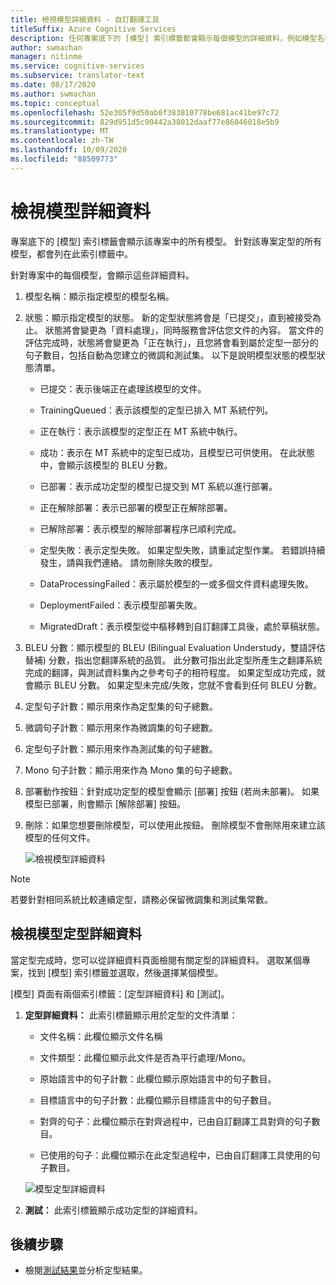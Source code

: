 ```yaml
---
title: 檢視模型詳細資料 - 自訂翻譯工具
titleSuffix: Azure Cognitive Services
description: 任何專案底下的 [模型] 索引標籤都會顯示每個模型的詳細資料，例如模型名稱、模型狀態、BLEU 分數、定型、微調、測試句子計數。
author: swmachan
manager: nitinme
ms.service: cognitive-services
ms.subservice: translator-text
ms.date: 08/17/2020
ms.author: swmachan
ms.topic: conceptual
ms.openlocfilehash: 52e305f9d50ab0f383810778be681ac41be97c72
ms.sourcegitcommit: 829d951d5c90442a38012daaf77e86046018e5b9
ms.translationtype: MT
ms.contentlocale: zh-TW
ms.lasthandoff: 10/09/2020
ms.locfileid: "88509773"
---
```

# <a name="view-model-details"></a>檢視模型詳細資料

專案底下的 [模型] 索引標籤會顯示該專案中的所有模型。 針對該專案定型的所有模型，都會列在此索引標籤中。

針對專案中的每個模型，會顯示這些詳細資料。

1. 模型名稱：顯示指定模型的模型名稱。

2. 狀態：顯示指定模型的狀態。 新的定型狀態將會是「已提交」，直到被接受為止。 狀態將會變更為「資料處理」，同時服務會評估您文件的內容。 當文件的評估完成時，狀態將會變更為「正在執行」，且您將會看到屬於定型一部分的句子數目，包括自動為您建立的微調和測試集。 以下是說明模型狀態的模型狀態清單。

    - 已提交：表示後端正在處理該模型的文件。

    - TrainingQueued：表示該模型的定型已排入 MT 系統佇列。

    - 正在執行：表示該模型的定型正在 MT 系統中執行。

    - 成功：表示在 MT 系統中的定型已成功，且模型已可供使用。 在此狀態中，會顯示該模型的 BLEU 分數。

    - 已部署：表示成功定型的模型已提交到 MT 系統以進行部署。

    - 正在解除部署：表示已部署的模型正在解除部署。

    - 已解除部署：表示模型的解除部署程序已順利完成。

    - 定型失敗：表示定型失敗。 如果定型失敗，請重試定型作業。 若錯誤持續發生，請與我們連絡。 請勿刪除失敗的模型。

    - DataProcessingFailed：表示屬於模型的一或多個文件資料處理失敗。

    - DeploymentFailed：表示模型部署失敗。

    - MigratedDraft：表示模型從中樞移轉到自訂翻譯工具後，處於草稿狀態。

3. BLEU 分數：顯示模型的 BLEU (Bilingual Evaluation Understudy，雙語評估替補) 分數，指出您翻譯系統的品質。 此分數可指出此定型所產生之翻譯系統完成的翻譯，與測試資料集內之參考句子的相符程度。 如果定型成功完成，就會顯示 BLEU 分數。 如果定型未完成/失敗，您就不會看到任何 BLEU 分數。

4. 定型句子計數：顯示用來作為定型集的句子總數。

5. 微調句子計數：顯示用來作為微調集的句子總數。

6.  定型句子計數：顯示用來作為測試集的句子總數。

7.  Mono 句子計數：顯示用來作為 Mono 集的句子總數。

8.  部署動作按鈕：針對成功定型的模型會顯示 [部署] 按鈕 (若尚未部署)。 如果模型已部署，則會顯示 [解除部署] 按鈕。

9. 刪除：如果您想要刪除模型，可以使用此按鈕。 刪除模型不會刪除用來建立該模型的任何文件。

    ![檢視模型詳細資料](media/how-to/how-to-view-model-details.png)

>[!Note]
>若要針對相同系統比較連續定型，請務必保留微調集和測試集常數。

## <a name="view-model-training-details"></a>檢視模型定型詳細資料

當定型完成時，您可以從詳細資料頁面檢閱有關定型的詳細資料。 選取某個專案，找到 [模型] 索引標籤並選取，然後選擇某個模型。

[模型] 頁面有兩個索引標籤：[定型詳細資料] 和 [測試]。

1.  **定型詳細資料：** 此索引標籤顯示用於定型的文件清單：

    -  文件名稱：此欄位顯示文件名稱

    -  文件類型：此欄位顯示此文件是否為平行處理/Mono。

    -  原始語言中的句子計數：此欄位顯示原始語言中的句子數目。

    -  目標語言中的句子計數：此欄位顯示目標語言中的句子數目。

    -  對齊的句子：此欄位顯示在對齊過程中，已由自訂翻譯工具對齊的句子數目。

    -  已使用的句子：此欄位顯示在此定型過程中，已由自訂翻譯工具使用的句子數目。

    ![模型定型詳細資料](media/how-to/how-to-model-training-details.png)

2.  **測試：** 此索引標籤顯示成功定型的詳細資料。

## <a name="next-steps"></a>後續步驟

- 檢閱[測試結果](how-to-view-system-test-results.md)並分析定型結果。
